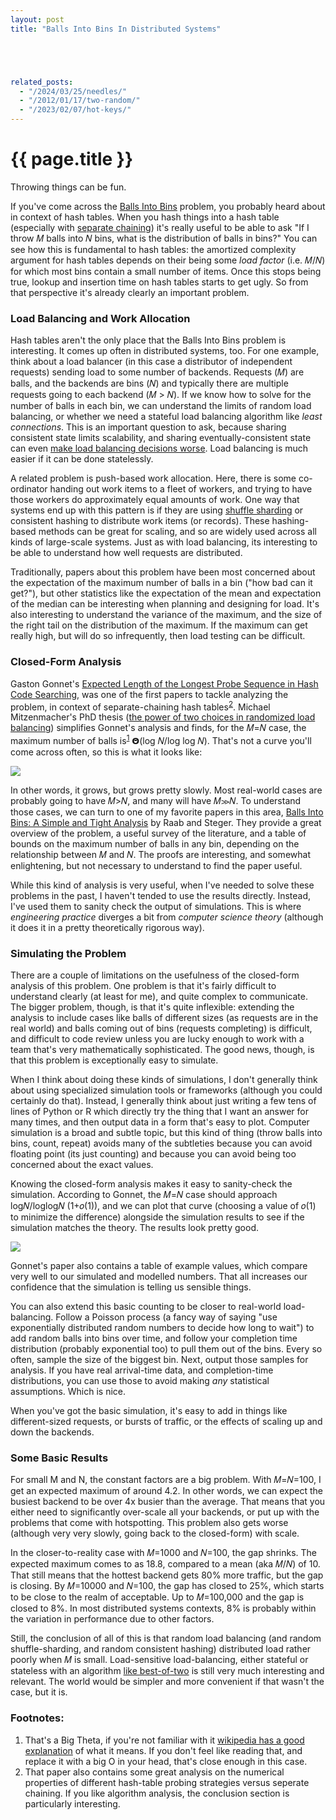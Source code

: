 ```yaml
---
layout: post
title: "Balls Into Bins In Distributed Systems"





related_posts:
  - "/2024/03/25/needles/"
  - "/2012/01/17/two-random/"
  - "/2023/02/07/hot-keys/"
---
```

{{ page.title }}
================

<p class="meta">Throwing things can be fun.</p>

If you've come across the [Balls Into Bins](https://en.wikipedia.org/wiki/Balls_into_bins) problem, you probably heard about in context of hash tables. When you hash things into a hash table (especially with [separate chaining](https://en.wikipedia.org/wiki/Hash_table#Separate_chaining)) it's really useful to be able to ask "If I throw 𝑀 balls into 𝑁 bins, what is the distribution of balls in bins?" You can see how this is fundamental to hash tables: the amortized complexity argument for hash tables depends on their being some *load factor* (i.e. 𝑀/𝑁) for which most bins contain a small number of items. Once this stops being true, lookup and insertion time on hash tables starts to get ugly. So from that perspective it's already clearly an important problem.

### Load Balancing and Work Allocation
Hash tables aren't the only place that the Balls Into Bins problem is interesting. It comes up often in distributed systems, too. For one example, think about a load balancer (in this case a distributor of independent requests) sending load to some number of backends. Requests (𝑀) are balls, and the backends are bins (𝑁) and typically there are multiple requests going to each backend (𝑀 > 𝑁). If we know how to solve for the number of balls in each bin, we can understand the limits of random load balancing, or whether we need a stateful load balancing algorithm like *least connections*. This is an important question to ask, because sharing consistent state limits scalability, and sharing eventually-consistent state can even [make load balancing decisions worse](//brooker.co.za/blog/2012/01/17/two-random.html). Load balancing is much easier if it can be done statelessly.

A related problem is push-based work allocation. Here, there is some co-ordinator handing out work items to a fleet of workers, and trying to have those workers do approximately equal amounts of work. One way that systems end up with this pattern is if they are using [shuffle sharding](https://aws.amazon.com/blogs/architecture/shuffle-sharding-massive-and-magical-fault-isolation/) or consistent hashing to distribute work items (or records). These hashing-based methods can be great for scaling, and so are widely used across all kinds of large-scale systems. Just as with load balancing, its interesting to be able to understand how well requests are distributed.

Traditionally, papers about this problem have been most concerned about the expectation of the maximum number of balls in a bin ("how bad can it get?"), but other statistics like the expectation of the mean and expectation of the median can be interesting when planning and designing for load. It's also interesting to understand the variance of the maximum, and the size of the right tail on the distribution of the maximum. If the maximum can get really high, but will do so infrequently, then load testing can be difficult.

### Closed-Form Analysis
Gaston Gonnet's [Expected Length of the Longest Probe Sequence in Hash Code Searching](https://cs.uwaterloo.ca/research/tr/1978/CS-78-46.pdf), was one of the first papers to tackle analyzing the problem, in context of separate-chaining hash tables<sup>[2](#foot2)</sup>. Michael Mitzenmacher's PhD thesis ([the power of two choices in randomized load balancing](https://www.eecs.harvard.edu/~michaelm/postscripts/mythesis.pdf)) simplifies Gonnet's analysis and finds, for the 𝑀=𝑁 case, the maximum number of balls is<sup>[1](#foot1)</sup> 𝝝(log 𝑁/log log 𝑁). That's not a curve you'll come across often, so this is what it looks like:

![](https://s3.amazonaws.com/mbrooker-blog-images/logn_loglogn.png)

In other words, it grows, but grows pretty slowly. Most real-world cases are probably going to have 𝑀>𝑁, and many will have 𝑀≫𝑁. To understand those cases, we can turn to one of my favorite papers in this area, [Balls Into Bins: A Simple and Tight Analysis](https://citeseerx.ist.psu.edu/viewdoc/summary?doi=10.1.1.43.4186) by Raab and Steger. They provide a great overview of the problem, a useful survey of the literature, and a table of bounds on the maximum number of balls in any bin, depending on the relationship between 𝑀 and 𝑁. The proofs are interesting, and somewhat enlightening, but not necessary to understand to find the paper useful.

While this kind of analysis is very useful, when I've needed to solve these problems in the past, I haven't tended to use the results directly. Instead, I've used them to sanity check the output of simulations. This is where *engineering practice* diverges a bit from *computer science theory* (although it does it in a pretty theoretically rigorous way).

### Simulating the Problem
There are a couple of limitations on the usefulness of the closed-form analysis of this problem. One problem is that it's fairly difficult to understand clearly (at least for me), and quite complex to communicate. The bigger problem, though, is that it's quite inflexible: extending the analysis to include cases like balls of different sizes (as requests are in the real world) and balls coming out of bins (requests completing) is difficult, and difficult to code review unless you are lucky enough to work with a team that's very mathematically sophisticated. The good news, though, is that this problem is exceptionally easy to simulate.

When I think about doing these kinds of simulations, I don't generally think about using specialized simulation tools or frameworks (although you could certainly do that). Instead, I generally think about just writing a few tens of lines of Python or R which directly try the thing that I want an answer for many times, and then output data in a form that's easy to plot. Computer simulation is a broad and subtle topic, but this kind of thing (throw balls into bins, count, repeat) avoids many of the subtleties because you can avoid floating point (its just counting) and because you can avoid being too concerned about the exact values.

Knowing the closed-form analysis makes it easy to sanity-check the simulation. According to Gonnet, the 𝑀=𝑁 case should approach log𝑁/loglog𝑁 (1+𝑜(1)), and we can plot that curve (choosing a value of 𝑜(1) to minimize the difference) alongside the simulation results to see if the simulation matches the theory. The results look pretty good.

![](https://s3.amazonaws.com/mbrooker-blog-images/bb_sim_vs_model.png)

Gonnet's paper also contains a table of example values, which compare very well to our simulated and modelled numbers. That all increases our confidence that the simulation is telling us sensible things.

You can also extend this basic counting to be closer to real-world load-balancing. Follow a Poisson process (a fancy way of saying "use exponentially distributed random numbers to decide how long to wait") to add random balls into bins over time, and follow your completion time distribution (probably exponential too) to pull them out of the bins. Every so often, sample the size of the biggest bin. Next, output those samples for analysis. If you have real arrival-time data, and completion-time distributions, you can use those to avoid making *any* statistical assumptions. Which is nice.

When you've got the basic simulation, it's easy to add in things like different-sized requests, or bursts of traffic, or the effects of scaling up and down the backends.

### Some Basic Results
For small M and N, the constant factors are a big problem. With 𝑀=𝑁=100, I get an expected maximum of around 4.2. In other words, we can expect the busiest backend to be over 4x busier than the average. That means that you either need to significantly over-scale all your backends, or put up with the problems that come with hotspotting. This problem also gets worse (although very very slowly, going back to the closed-form) with scale.

In the closer-to-reality case with 𝑀=1000 and 𝑁=100, the gap shrinks. The expected maximum comes to as 18.8, compared to a mean (aka 𝑀/𝑁) of 10. That still means that the hottest backend gets 80% more traffic, but the gap is closing. By 𝑀=10000 and 𝑁=100, the gap has closed to 25%, which starts to be close to the realm of acceptable. Up to 𝑀=100,000 and the gap is closed to 8%. In most distributed systems contexts, 8% is probably within the variation in performance due to other factors.

Still, the conclusion of all of this is that random load balancing (and random shuffle-sharding, and random consistent hashing) distributed load rather poorly when 𝑀 is small. Load-sensitive load-balancing, either stateful or stateless with an algorithm [like best-of-two](//brooker.co.za/blog/2012/01/17/two-random.html) is still very much interesting and relevant. The world would be simpler and more convenient if that wasn't the case, but it is.

### Footnotes:

 1. <a name="foot1"></a> That's a Big Theta, if you're not familiar with it [wikipedia has a good explanation](https://en.wikipedia.org/wiki/Big_O_notation#Family_of_Bachmann%E2%80%93Landau_notations) of what it means. If you don't feel like reading that, and replace it with a big O in your head, that's close enough in this case.
 1. <a name="foot2"></a> That paper also contains some great analysis on the numerical properties of different hash-table probing strategies versus seperate chaining. If you like algorithm analysis, the conclusion section is particularly interesting.